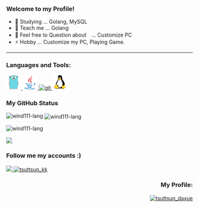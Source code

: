 ### Welcome to my Profile!

- 🌱 Studying ... Golang, MySQL
- 🤔 Teach me ... Golang
- 💬 Feel free to Question about　... Customize PC
- ⚡  Hobby ... Customize my PC, Playing Game.
---------------------------------------------

<h3 align="left">Languages and Tools:</h3>
<p align="left"><a href="https://golang.org" target="_blank"> <img src="https://raw.githubusercontent.com/devicons/devicon/master/icons/go/go-original.svg" alt="go" width="40" height="40"/> </a> <a href="https://www.java.com" target="_blank"> <img src="https://raw.githubusercontent.com/devicons/devicon/master/icons/java/java-original.svg" alt="java" width="40" height="40"/> </a> <a href="https://git-scm.com/" target="_blank"> <img src="https://www.vectorlogo.zone/logos/git-scm/git-scm-icon.svg" alt="git" width="40" height="40"/> </a>  <a href="https://www.linux.org/" target="_blank"> <img src="https://raw.githubusercontent.com/devicons/devicon/master/icons/linux/linux-original.svg" alt="linux" width="40" height="40"/> </a> </p>

### My GitHub Status

<p><img align="left" src="https://github-readme-stats.vercel.app/api/top-langs?username=wind111-lang&show_icons=true&locale=en&theme=tokyonight" alt="wind111-lang" /></p>

<p>&nbsp;<img align="center" src="https://github-readme-stats.vercel.app/api?username=wind111-lang&show_icons=true&locale=en&theme=tokyonight" alt="wind111-lang" /></p>

<p><img align="center" src="https://github-readme-streak-stats.herokuapp.com/?user=wind111-lang&" alt="wind111-lang" /></p>

<p><img align="center" src="https://github-profile-trophy.vercel.app/?username=wind111-lang&theme=matrix"</p>



### Follow me my accounts :)
<a href="https://github.com/wind111-lang">
    <img height="20" src="https://img.shields.io/github/followers/wind111-lang?label=follow&logo=github&style=flat" />
 </a>
 <a href="https://twitter.com/tsuttsun_kk" target="blank"><img src="https://img.shields.io/twitter/follow/tsuttsun_kk?logo=twitter&style=for-the-badge" alt="tsuttsun_kk" /></a> 
</p>

<h3 align="right">My Profile:</h3>
<p align="right">
<a href="https://twitter.com/tsuttsun_kk" target="blank"><img align="center" src="https://raw.githubusercontent.com/rahuldkjain/github-profile-readme-generator/master/src/images/icons/Social/twitter.svg" alt="tsuttsun_daxue" height="30" width="40" /></a>
</p>
